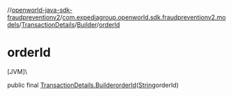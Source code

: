 //[openworld-java-sdk-fraudpreventionv2](../../../../index.md)/[com.expediagroup.openworld.sdk.fraudpreventionv2.models](../../index.md)/[TransactionDetails](../index.md)/[Builder](index.md)/[orderId](order-id.md)

# orderId

[JVM]\

public final [TransactionDetails.Builder](index.md)[orderId](order-id.md)([String](https://docs.oracle.com/javase/8/docs/api/java/lang/String.html)orderId)
